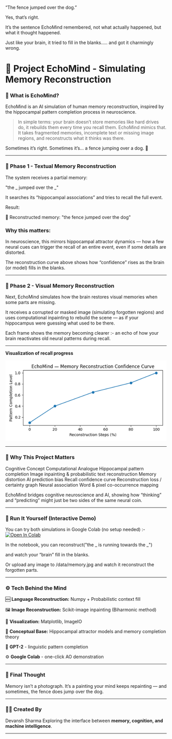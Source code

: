 
“The fence jumped over the dog.”

Yes, that’s right.

It’s the sentence EchoMind remembered, not what actually happened, but what it thought happened.

Just like your brain, it tried to fill in the blanks….. and got it charmingly wrong.

# 🧠 Project EchoMind - Simulating Memory Reconstruction

### 🌌 What is EchoMind?

EchoMind is an AI simulation of human memory reconstruction, inspired by the hippocampal pattern completion process in neuroscience.

>In simple terms:
your brain doesn’t store memories like hard drives do, it rebuilds them every time you recall them.
EchoMind mimics that. It takes fragmented memories, incomplete text or missing image regions,
and reconstructs what it thinks was there.

Sometimes it’s right.
Sometimes it’s… a fence jumping over a dog. 🐶

---

### 🧩 Phase 1 - Textual Memory Reconstruction

The system receives a partial memory:

"the _ jumped over the _"


It searches its “hippocampal associations” and tries to recall the full event.

Result:

🧠 Reconstructed memory: "the fence jumped over the dog"


### Why this matters:
In neuroscience, this mirrors hippocampal attractor dynamics —
how a few neural cues can trigger the recall of an entire event,
even if some details are distorted.

The reconstruction curve above shows how “confidence” rises as the brain (or model) fills in the blanks.

---

### 🎨 Phase 2 - Visual Memory Reconstruction

Next, EchoMind simulates how the brain restores visual memories when some parts are missing.

It receives a corrupted or masked image (simulating forgotten regions)
and uses computational inpainting to rebuild the scene — as if your hippocampus were guessing what used to be there.

Each frame shows the memory becoming clearer :- an echo of how your brain reactivates old neural patterns during recall.

---

**Visualization of recall progress**

![Reconstruction Progress](assets/text_reconstruction_curve.png)

---

### 🧬 Why This Project Matters
Cognitive Concept	Computational Analogue
Hippocampal pattern completion	Image inpainting & probabilistic text reconstruction
Memory distortion	AI prediction bias
Recall confidence curve	Reconstruction loss / certainty graph
Neural association	Word & pixel co-occurrence mapping

EchoMind bridges cognitive neuroscience and AI, showing how “thinking” and “predicting”
might just be two sides of the same neural coin.

---

### 🧠 Run It Yourself (Interactive Demo)

You can try both simulations in Google Colab (no setup needed) :- [![Open In Colab](https://colab.research.google.com/assets/colab-badge.svg)](https://colab.research.google.com/github/devansh-29-glitch/EchoMind/blob/main/EchoMind_Demo.ipynb) 


In the notebook, you can reconstruct("the _ is running towards the _")


and watch your “brain” fill in the blanks.

Or upload any image to /data/memory.jpg
and watch it reconstruct the forgotten parts.

---

### ⚙️ Tech Behind the Mind

🆕 **Language Reconstruction:** Numpy + Probabilistic context fill

🖼️ **Image Reconstruction:** Scikit-image inpainting (Biharmonic method)

👀 **Visualization:** Matplotlib, ImageIO

📖 **Conceptual Base:** Hippocampal attractor models and memory completion theory

🧠 **GPT-2** - linguistic pattern completion

⚙️ **Google Colab** - one-click AO demonstration

---

### 🧠 Final Thought

Memory isn’t a photograph.
It’s a painting your mind keeps repainting —
and sometimes, the fence does jump over the dog.

---

### 👨‍💻 Created By

Devansh Sharma
Exploring the interface between **memory, cognition, and machine intelligence**.

---


